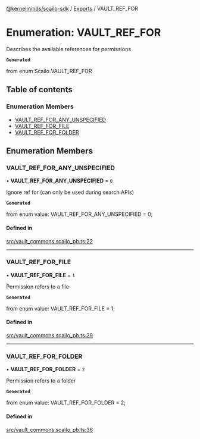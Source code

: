 [@kernelminds/scailo-sdk](../README.md) / [Exports](../modules.md) / VAULT\_REF\_FOR

# Enumeration: VAULT\_REF\_FOR

Describes the available references for permissions

**`Generated`**

from enum Scailo.VAULT_REF_FOR

## Table of contents

### Enumeration Members

- [VAULT\_REF\_FOR\_ANY\_UNSPECIFIED](VAULT_REF_FOR.md#vault_ref_for_any_unspecified)
- [VAULT\_REF\_FOR\_FILE](VAULT_REF_FOR.md#vault_ref_for_file)
- [VAULT\_REF\_FOR\_FOLDER](VAULT_REF_FOR.md#vault_ref_for_folder)

## Enumeration Members

### VAULT\_REF\_FOR\_ANY\_UNSPECIFIED

• **VAULT\_REF\_FOR\_ANY\_UNSPECIFIED** = ``0``

Ignore ref for (can only be used during search APIs)

**`Generated`**

from enum value: VAULT_REF_FOR_ANY_UNSPECIFIED = 0;

#### Defined in

[src/vault_commons.scailo_pb.ts:22](https://github.com/scailo/ts-sdk/blob/c10a36b57201dfa5903d4b53efa1e62aa6208936/src/vault_commons.scailo_pb.ts#L22)

___

### VAULT\_REF\_FOR\_FILE

• **VAULT\_REF\_FOR\_FILE** = ``1``

Permission refers to a file

**`Generated`**

from enum value: VAULT_REF_FOR_FILE = 1;

#### Defined in

[src/vault_commons.scailo_pb.ts:29](https://github.com/scailo/ts-sdk/blob/c10a36b57201dfa5903d4b53efa1e62aa6208936/src/vault_commons.scailo_pb.ts#L29)

___

### VAULT\_REF\_FOR\_FOLDER

• **VAULT\_REF\_FOR\_FOLDER** = ``2``

Permission refers to a folder

**`Generated`**

from enum value: VAULT_REF_FOR_FOLDER = 2;

#### Defined in

[src/vault_commons.scailo_pb.ts:36](https://github.com/scailo/ts-sdk/blob/c10a36b57201dfa5903d4b53efa1e62aa6208936/src/vault_commons.scailo_pb.ts#L36)
